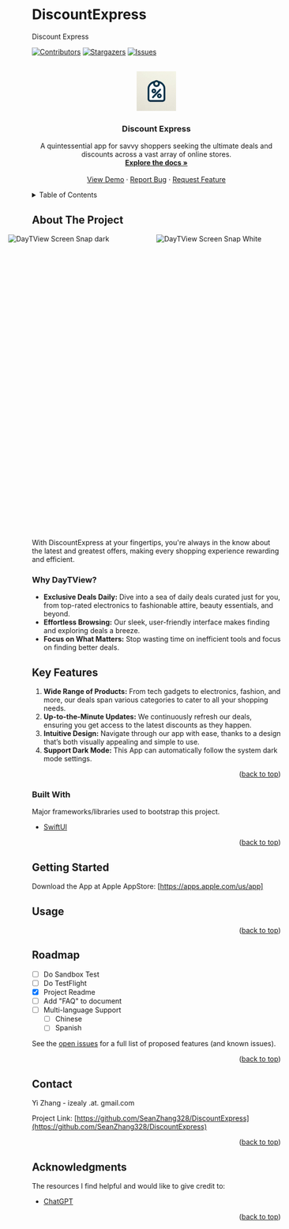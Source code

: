 # DiscountExpress
Discount Express
<!-- Improved compatibility of back to top link: See: https://github.com/othneildrew/Best-README-Template/pull/73 -->
<a name="readme-top"></a>
<!--
*** Thanks for checking out the Best-README-Template. If you have a suggestion
*** that would make this better, please fork the repo and create a pull request
*** or simply open an issue with the tag "enhancement".
*** Don't forget to give the project a star!
*** Thanks again! Now go create something AMAZING! :D
-->



<!-- PROJECT SHIELDS -->
<!--
*** I'm using markdown "reference style" links for readability.
*** Reference links are enclosed in brackets [ ] instead of parentheses ( ).
*** See the bottom of this document for the declaration of the reference variables
*** for contributors-url, forks-url, etc. This is an optional, concise syntax you may use.
*** https://www.markdownguide.org/basic-syntax/#reference-style-links
-->
[![Contributors][contributors-shield]][contributors-url]
[![Stargazers][stars-shield]][stars-url]
[![Issues][issues-shield]][issues-url]

<!-- PROJECT LOGO -->
<br />
<div align="center">
  <a href="https://github.com/othneildrew/Best-README-Template">
    <img src="images/logo.JPG" alt="Logo" width="80" height="80">
  </a>

  <h3 align="center">Discount Express</h3>

  <p align="center">
    A quintessential app for savvy shoppers seeking the ultimate deals and discounts across a vast array of online stores. 
    <br />
    <a href="https://github.com/seanzhang328/DiscountExpress"><strong>Explore the docs »</strong></a>
    <br />
    <br />
    <a href="https://github.com/seanzhang328/DiscountExpress">View Demo</a>
    ·
    <a href="https://github.com/seanzhang328/DiscountExpress/issues">Report Bug</a>
    ·
    <a href="https://github.com/seanzhang328/DiscountExpress/issues">Request Feature</a>
  </p>
</div>



<!-- TABLE OF CONTENTS -->
<details>
  <summary>Table of Contents</summary>
  <ol>
    <li>
      <a href="#about-the-project">About The Project</a>
      <ul>
        <li><a href="#built-with">Built With</a></li>
      </ul>
    </li>
    <li>
      <a href="#getting-started">Getting Started</a>
    </li>
    <li><a href="#usage">Usage</a></li>
    <li><a href="#roadmap">Roadmap</a></li>
    <li><a href="#contact">Contact</a></li>
    <li><a href="#acknowledgments">Acknowledgments</a></li>
  </ol>
</details>



<!-- ABOUT THE PROJECT -->
## About The Project

<div style="display: flex; justify-content: center;">
  <img src="images/ScreenSnap-dark.png" width="300" height="600" alt="DayTView Screen Snap dark">
  <img src="images/ScreenSnap-white.png" width="300" height="600" alt="DayTView Screen Snap White">
</div>

With DiscountExpress at your fingertips, you're always in the know about the latest and greatest offers, making every shopping experience rewarding and efficient.

### Why DayTView?

- **Exclusive Deals Daily:** Dive into a sea of daily deals curated just for you, from top-rated electronics to fashionable attire, beauty essentials, and beyond.
- **Effortless Browsing:** Our sleek, user-friendly interface makes finding and exploring deals a breeze. 
- **Focus on What Matters:** Stop wasting time on inefficient tools and focus on finding better deals.

## Key Features

1. **Wide Range of Products:** From tech gadgets to electronics, fashion, and more, our deals span various categories to cater to all your shopping needs.
2. **Up-to-the-Minute Updates:** We continuously refresh our deals, ensuring you get access to the latest discounts as they happen.
3. **Intuitive Design:** Navigate through our app with ease, thanks to a design that’s both visually appealing and simple to use.
4. **Support Dark Mode:** This App can automatically follow the system dark mode settings.

<p align="right">(<a href="#readme-top">back to top</a>)</p>



### Built With

Major frameworks/libraries used to bootstrap this project.

* [SwiftUI][SwiftUI-url]

<p align="right">(<a href="#readme-top">back to top</a>)</p>



<!-- GETTING STARTED -->
## Getting Started

Download the App at Apple AppStore: [https://apps.apple.com/us/app]

<!-- USAGE EXAMPLES -->
## Usage

<!--table border="0" style="border-collapse: collapse; border: none;">
  <tr style="border: none;">
    <td style="border: none;" width="500">
      <img src="images/usage-1.png" alt="Your Image" width="500" height="500">
    </td>
    <td style="border: none; vertical-align:top;">
      <h3>Usage 1:</h3>
      <p>
        <ol>
          <li>The color of line segments intuitively indicates current short-term and long-term trends.</li>
          <li>Background colors provide insights into the prevailing market technical trends. This is essential for intraday trading, helping traders discern potential trends. For instance, a yellow background suggests a subdued trend for the day.</li>
        </ol>
      </p>
    </td>
  </tr>
    <tr style="border: none;">
    <td style="border: none;" width="500">
      <img src="images/usage-2.png" alt="Your Image" width="500" height="500">
    </td>
    <td style="border: none; vertical-align:top;">
      <h3>Usage 2:</h3>
      <p>
        <ol>
          <li>A change in the line chart color that aligns with the background denotes a robust trend. Such convergence is a signal of market strength in a particular direction.</li>
          <li>Viewing both intraday and daily charts at the same time gives you a more accurate picture of intraday trends</li>
        </ol>
      </p>
    </td>
  </tr>
</table-->

<p align="right">(<a href="#readme-top">back to top</a>)</p>



<!-- ROADMAP -->
## Roadmap

- [ ] Do Sandbox Test
- [ ] Do TestFlight
- [x] Project Readme
- [ ] Add "FAQ" to document
- [ ] Multi-language Support
    - [ ] Chinese
    - [ ] Spanish

See the [open issues](https://github.com/seanzhang328/DiscountExpress/issues) for a full list of proposed features (and known issues).

<p align="right">(<a href="#readme-top">back to top</a>)</p>

<!-- CONTACT -->
## Contact

Yi Zhang - izealy .at. gmail.com

Project Link: [https://github.com/SeanZhang328/DiscountExpress](https://github.com/SeanZhang328/DiscountExpress)

<p align="right">(<a href="#readme-top">back to top</a>)</p>



<!-- ACKNOWLEDGMENTS -->
## Acknowledgments

The resources I find helpful and would like to give credit to:

* [ChatGPT](https://chat.openai.com)

<p align="right">(<a href="#readme-top">back to top</a>)</p>



<!-- MARKDOWN LINKS & IMAGES -->
<!-- https://www.markdownguide.org/basic-syntax/#reference-style-links -->
[contributors-shield]: https://img.shields.io/github/contributors/seanzhang328/DiscountExpress.svg?style=for-the-badge
[contributors-url]: https://github.com/seanzhang328/DiscountExpress/graphs/contributors
[stars-shield]: https://img.shields.io/github/stars/seanzhang328/DiscountExpress.svg?style=for-the-badge
[stars-url]: https://github.com/seanzhang328/DiscountExpress/stargazers
[issues-shield]: https://img.shields.io/github/issues/seanzhang328/DiscountExpress.svg?style=for-the-badge
[issues-url]: https://github.com/seanzhang328/DiscountExpress/issues
[product-screenshot]: images/ScreenSnap-white.png
[SwiftUI-url]: https://developer.apple.com/xcode/swiftui/ 

